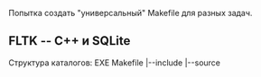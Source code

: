 Попытка создать "универсальный" Makefile для разных задач.

FLTK -- C++ и SQLite
--------------------
Структура каталогов:
EXE
Makefile
|--include
|--source

